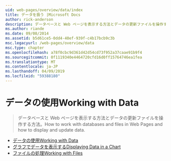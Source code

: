 ```yaml
---
uid: web-pages/overview/data/index
title: データを扱う |Microsoft Docs
author: rick-anderson
description: データベースと Web ページを表示する方法とデータの更新ファイルを操作する方法。
ms.author: riande
ms.date: 09/08/2014
ms.assetid: b5d61ce5-0dd4-40ef-939f-c4b17bcb9c3b
msc.legacyurl: /web-pages/overview/data
msc.type: chapter
ms.openlocfilehash: a78f0cbc9d361d42d54cd73f952a37caae91b9f4
ms.sourcegitcommit: 0f1119340e4464720cfd16d0ff15764746ea1fea
ms.translationtype: MT
ms.contentlocale: ja-JP
ms.lasthandoff: 04/09/2019
ms.locfileid: "59388180"
---
```

# <a name="working-with-data"></a><span data-ttu-id="3bf96-103">データの使用</span><span class="sxs-lookup"><span data-stu-id="3bf96-103">Working with Data</span></span>

> <span data-ttu-id="3bf96-104">データベースと Web ページを表示する方法とデータの更新ファイルを操作する方法。</span><span class="sxs-lookup"><span data-stu-id="3bf96-104">How to work with databases and files in Web Pages and how to display and update data.</span></span>


- [<span data-ttu-id="3bf96-105">データの使用</span><span class="sxs-lookup"><span data-stu-id="3bf96-105">Working with Data</span></span>](5-working-with-data.md)
- [<span data-ttu-id="3bf96-106">グラフでデータを表示する</span><span class="sxs-lookup"><span data-stu-id="3bf96-106">Displaying Data in a Chart</span></span>](7-displaying-data-in-a-chart.md)
- [<span data-ttu-id="3bf96-107">ファイルの処理</span><span class="sxs-lookup"><span data-stu-id="3bf96-107">Working with Files</span></span>](working-with-files.md)
